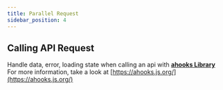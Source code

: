```yaml
---
title: Parallel Request
sidebar_position: 4
---
```


## Calling API Request

Handle data, error, loading state when calling an api with [**ahooks Library**](https://ahooks.js.org/)
For more information, take a look at [https://ahooks.js.org/](https://ahooks.js.org/)

```SnackPlayer name=@couldy/parallel_request

```
